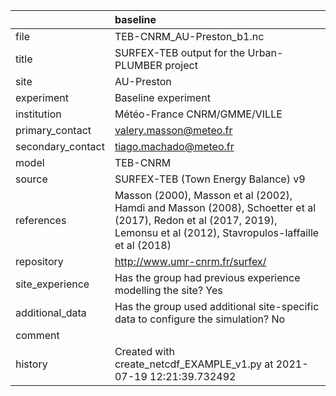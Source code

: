 |                   | baseline                                                                                                                                                                |
|:------------------|:------------------------------------------------------------------------------------------------------------------------------------------------------------------------|
| file              | TEB-CNRM_AU-Preston_b1.nc                                                                                                                                               |
| title             | SURFEX-TEB output for the Urban-PLUMBER project                                                                                                                         |
| site              | AU-Preston                                                                                                                                                              |
| experiment        | Baseline experiment                                                                                                                                                     |
| institution       | Météo-France CNRM/GMME/VILLE                                                                                                                                            |
| primary_contact   | valery.masson@meteo.fr                                                                                                                                                  |
| secondary_contact | tiago.machado@meteo.fr                                                                                                                                                  |
| model             | TEB-CNRM                                                                                                                                                                |
| source            | SURFEX-TEB (Town Energy Balance) v9                                                                                                                                     |
| references        | Masson (2000), Masson et al (2002), Hamdi and Masson (2008), Schoetter et al (2017), Redon et al (2017, 2019), Lemonsu et al (2012), Stavropulos-laffaille et al (2018) |
| repository        | http://www.umr-cnrm.fr/surfex/                                                                                                                                          |
| site_experience   | Has the group had previous experience modelling the site? Yes                                                                                                           |
| additional_data   | Has the group used additional site-specific data to configure the simulation? No                                                                                        |
| comment           |                                                                                                                                                                         |
| history           | Created with create_netcdf_EXAMPLE_v1.py at 2021-07-19 12:21:39.732492                                                                                                  |
